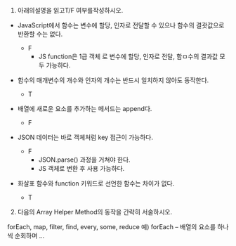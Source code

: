 1. 아래의설명을 읽고T/F 여부를작성하시오.


- JavaScript에서 함수는 변수에 할당, 인자로 전달할 수 있으나 함수의 결괏값으로 반환할 수는 없다.

  - F
    - JS function은 1급 객체 로 변수에 할당, 인자로 전달, 함ㅁ수의 결과값 모두 가능하다.

- 함수의 매개변수의 개수와 인자의 개수는 반드시 일치하지 않아도 동작한다.

  - T

- 배열에 새로운 요소를 추가하는 메서드는 append다.

  - F

- JSON 데이터는 바로 객체처럼 key 접근이 가능하다.

  - F
    - JSON.parse() 과정을 거쳐야 한다.
    - JS 객체로 변환 후 사용 가능하다.

- 화살표 함수와 function 키워드로 선언한 함수는 차이가 없다.

  - T

2. 다음의 Array Helper Method의 동작을 간략히 서술하시오.

forEach, map, filter, find, every,  some, reduce
예) forEach – 배열의 요소를 하나씩 순회하며 ...
